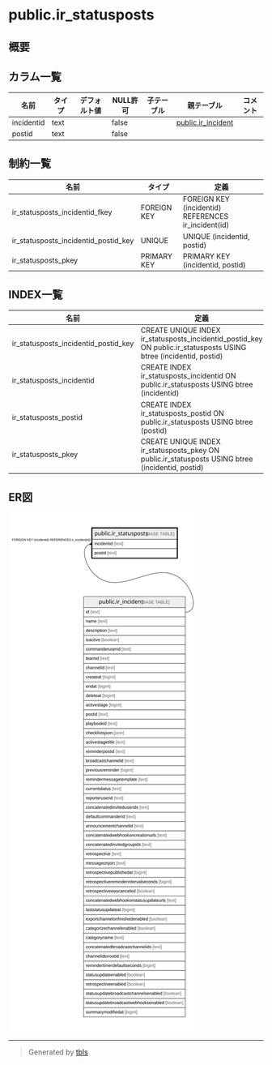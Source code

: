 # public.ir_statusposts

## 概要

## カラム一覧

| 名前         | タイプ    | デフォルト値       | NULL許可   | 子テーブル      | 親テーブル                                       | コメント     |
| ---------- | ------ | ------------ | -------- | ---------- | ------------------------------------------- | -------- |
| incidentid | text   |              | false    |            | [public.ir_incident](public.ir_incident.md) |          |
| postid     | text   |              | false    |            |                                             |          |

## 制約一覧

| 名前                                   | タイプ         | 定義                                                  |
| ------------------------------------ | ----------- | --------------------------------------------------- |
| ir_statusposts_incidentid_fkey       | FOREIGN KEY | FOREIGN KEY (incidentid) REFERENCES ir_incident(id) |
| ir_statusposts_incidentid_postid_key | UNIQUE      | UNIQUE (incidentid, postid)                         |
| ir_statusposts_pkey                  | PRIMARY KEY | PRIMARY KEY (incidentid, postid)                    |

## INDEX一覧

| 名前                                   | 定義                                                                                                                 |
| ------------------------------------ | ------------------------------------------------------------------------------------------------------------------ |
| ir_statusposts_incidentid_postid_key | CREATE UNIQUE INDEX ir_statusposts_incidentid_postid_key ON public.ir_statusposts USING btree (incidentid, postid) |
| ir_statusposts_incidentid            | CREATE INDEX ir_statusposts_incidentid ON public.ir_statusposts USING btree (incidentid)                           |
| ir_statusposts_postid                | CREATE INDEX ir_statusposts_postid ON public.ir_statusposts USING btree (postid)                                   |
| ir_statusposts_pkey                  | CREATE UNIQUE INDEX ir_statusposts_pkey ON public.ir_statusposts USING btree (incidentid, postid)                  |

## ER図

![er](public.ir_statusposts.svg)

---

> Generated by [tbls](https://github.com/k1LoW/tbls)
